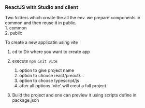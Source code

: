 <h3> ReactJS with Studio and client </h3>
Two folders  which create the all the env. we prepare components in common and then reuse it in public.</Br>
1. common <br>
2. public <br>


To create a new applicatin using vite 

1. cd to Dir where you want to create app
2. execute `npm init vite`
   1. option to give project name
   2. option to choose react/preact/...
   3. option to choose typescript/js
   4. after all options 'vite' will creat a full project
    
3. Build the project and one can preview it using scripts define in package.json
